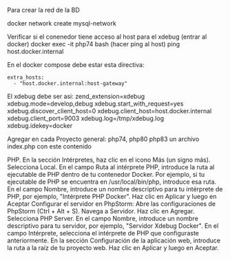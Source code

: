 Para crear la red de la BD

docker network create mysql-network

Verificar si el conenedor tiene acceso al host para el xdebug
(entrar al docker)     docker exec -it php74 bash
(hacer ping al host)   ping host.docker.internal

En el docker compose debe estar esta directiva:

    extra_hosts:
      - "host.docker.internal:host-gateway"


El xdebug debe ser asi:
zend_extension=xdebug
xdebug.mode=develop,debug
xdebug.start_with_request=yes
xdebug.discover_client_host=0
xdebug.client_host=host.docker.internal
xdebug.client_port=9003
xdebug.log=/tmp/xdebug.log
xdebug.idekey=docker

Agregar en cada Proyecto general: php74, php80 php83 un archivo index.php con este contenido
<?php phpinfo(); echo xdebug_info();


Para quitar los procesos que tienen en uso al puerto 9003:

sudo lsof -i :9003
COMMAND      PID USER   FD   TYPE  DEVICE SIZE/OFF NODE NAME
docker-pr 522622 root    4u  IPv4 1169989      0t0  TCP *:9003 (LISTEN)
docker-pr 522631 root    4u  IPv6 1165816      0t0  TCP *:9003 (LISTEN)
sudo kill -9 522622
sudo kill -9 522631


En la carpeta de imagenes estan los captures para configurar Vscode y Phpstorm con xdebug


Configurar Xdebug PHPStorm

Abre las configuraciones de PhpStorm (Ctrl + Alt + S).
Navega a PHP > PHP.
En la sección Intérpretes, haz clic en el icono Más (un signo más).
Selecciona Local.
En el campo Ruta al intérprete PHP, introduce la ruta al ejecutable de PHP dentro de tu contenedor Docker. Por ejemplo, si tu ejecutable de PHP se encuentra en /usr/local/bin/php, introduce esa ruta.
En el campo Nombre, introduce un nombre descriptivo para tu intérprete de PHP, por ejemplo, "Intérprete PHP Docker".
Haz clic en Aplicar y luego en Aceptar

Configurar el servidor en PhpStorm:

Abre las configuraciones de PhpStorm (Ctrl + Alt + S).
Navega a Servidor.
Haz clic en Agregar.
Selecciona PHP Server.
En el campo Nombre, introduce un nombre descriptivo para tu servidor, por ejemplo, "Servidor Xdebug Docker".
En el campo Intérprete, selecciona el intérprete de PHP que configuraste anteriormente.
En la sección Configuración de la aplicación web, introduce la ruta a la raíz de tu proyecto web.
Haz clic en Aplicar y luego en Aceptar.

